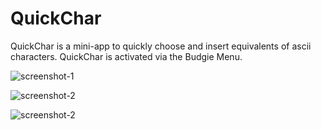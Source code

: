 # QuickChar
QuickChar is a mini-app to quickly choose and insert equivalents of ascii characters. QuickChar is activated via the Budgie Menu.

![screenshot-1](https://github.com/UbuntuBudgie/budgie-extras/blob/master/budgie-quickchar/typeachar.png)

![screenshot-2](https://github.com/UbuntuBudgie/budgie-extras/blob/master/budgie-quickchar/pickachar.png)

![screenshot-2](https://github.com/UbuntuBudgie/budgie-extras/blob/master/budgie-quickchar/control.png)

